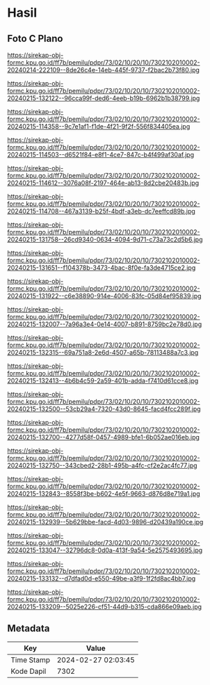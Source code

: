 # Hasil

## Foto C Plano

https://sirekap-obj-formc.kpu.go.id/ff7b/pemilu/pdpr/73/02/10/20/10/7302102010002-20240214-222109--8de26c4e-14eb-445f-9737-f2bac2b73f80.jpg

https://sirekap-obj-formc.kpu.go.id/ff7b/pemilu/pdpr/73/02/10/20/10/7302102010002-20240215-132122--96cca99f-ded6-4eeb-b19b-6962b1b38799.jpg

https://sirekap-obj-formc.kpu.go.id/ff7b/pemilu/pdpr/73/02/10/20/10/7302102010002-20240215-114358--9c7e1af1-f1de-4f21-9f2f-556f834405ea.jpg

https://sirekap-obj-formc.kpu.go.id/ff7b/pemilu/pdpr/73/02/10/20/10/7302102010002-20240215-114503--d6521f84-e8f1-4ce7-847c-b4f499af30af.jpg

https://sirekap-obj-formc.kpu.go.id/ff7b/pemilu/pdpr/73/02/10/20/10/7302102010002-20240215-114612--3076a08f-2197-464e-ab13-8d2cbe20483b.jpg

https://sirekap-obj-formc.kpu.go.id/ff7b/pemilu/pdpr/73/02/10/20/10/7302102010002-20240215-114708--467a3139-b25f-4bdf-a3eb-dc7eeffcd89b.jpg

https://sirekap-obj-formc.kpu.go.id/ff7b/pemilu/pdpr/73/02/10/20/10/7302102010002-20240215-131758--26cd9340-0634-4094-9d71-c73a73c2d5b6.jpg

https://sirekap-obj-formc.kpu.go.id/ff7b/pemilu/pdpr/73/02/10/20/10/7302102010002-20240215-131651--f104378b-3473-4bac-8f0e-fa3de4715ce2.jpg

https://sirekap-obj-formc.kpu.go.id/ff7b/pemilu/pdpr/73/02/10/20/10/7302102010002-20240215-131922--c6e38890-914e-4006-83fc-05d84ef95839.jpg

https://sirekap-obj-formc.kpu.go.id/ff7b/pemilu/pdpr/73/02/10/20/10/7302102010002-20240215-132007--7a96a3e4-0e14-4007-b891-8759bc2e78d0.jpg

https://sirekap-obj-formc.kpu.go.id/ff7b/pemilu/pdpr/73/02/10/20/10/7302102010002-20240215-132315--69a751a8-2e6d-4507-a65b-78113488a7c3.jpg

https://sirekap-obj-formc.kpu.go.id/ff7b/pemilu/pdpr/73/02/10/20/10/7302102010002-20240215-132413--4b6b4c59-2a59-401b-adda-f7410d61cce8.jpg

https://sirekap-obj-formc.kpu.go.id/ff7b/pemilu/pdpr/73/02/10/20/10/7302102010002-20240215-132500--53cb29a4-7320-43d0-8645-facd4fcc289f.jpg

https://sirekap-obj-formc.kpu.go.id/ff7b/pemilu/pdpr/73/02/10/20/10/7302102010002-20240215-132700--4277d58f-0457-4989-bfe1-6b052ae016eb.jpg

https://sirekap-obj-formc.kpu.go.id/ff7b/pemilu/pdpr/73/02/10/20/10/7302102010002-20240215-132750--343cbed2-28b1-495b-a4fc-cf2e2ac4fc77.jpg

https://sirekap-obj-formc.kpu.go.id/ff7b/pemilu/pdpr/73/02/10/20/10/7302102010002-20240215-132843--8558f3be-b602-4e5f-9663-d876d8e719a1.jpg

https://sirekap-obj-formc.kpu.go.id/ff7b/pemilu/pdpr/73/02/10/20/10/7302102010002-20240215-132939--5b629bbe-facd-4d03-9896-d20439a190ce.jpg

https://sirekap-obj-formc.kpu.go.id/ff7b/pemilu/pdpr/73/02/10/20/10/7302102010002-20240215-133047--32796dc8-0d0a-413f-9a54-5e2575493695.jpg

https://sirekap-obj-formc.kpu.go.id/ff7b/pemilu/pdpr/73/02/10/20/10/7302102010002-20240215-133132--d7dfad0d-e550-49be-a3f9-1f2fd8ac4bb7.jpg

https://sirekap-obj-formc.kpu.go.id/ff7b/pemilu/pdpr/73/02/10/20/10/7302102010002-20240215-133209--5025e226-cf51-44d9-b315-cda866e09aeb.jpg


## Metadata

| Key        | Value               |
| ---------- | ------------------- |
| Time Stamp | 2024-02-27 02:03:45 |
| Kode Dapil | 7302                |




